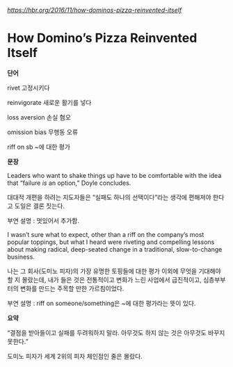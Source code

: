 *https://hbr.org/2016/11/how-dominos-pizza-reinvented-itself*

How Domino’s Pizza Reinvented Itself
====================================

**단어**

rivet 고정시키다

reinvigorate 새로운 활기를 넣다

loss aversion 손실 혐오

omission bias 무행동 오류

riff on sb ~에 대한 평가

**문장**

Leaders who want to shake things up have to be comfortable with the idea that “failure *is* an option,” Doyle concludes.

대대적 개편을 하려는 지도자들은 “실패도 하나의 선택이다”라는 생각에 편해져야 한다고 도일은 결론 짓는다.

부연 설명 : 멋있어서 추가함.

I wasn’t sure what to expect, other than a riff on the company’s most popular toppings, but what I heard were riveting and compelling lessons about making radical, deep-seated change in a traditional, slow-to-change business.

나는 그 회사(도미노 피자)의 가장 유명한 토핑들에 대한 평가 이외에 무엇을 기대해야 할 지 몰랐는데, 내가 들은 것은 전통적이고 변화가 느린 사업에서 급진적이고, 심층부부터의 변화를 만드는 주목할 만한 가르침이었다.

부연 설명 : riff on someone/something은 ~에 대한 평가라는 뜻이 있다.

**요약**

“결점을 받아들이고 실패를 두려워하지 말라. 아무것도 하지 않는 것은 아무것도 바꾸지 못한다.”

도미노 피자가 세계 2위의 피자 체인점인 줄은 몰랐다.
